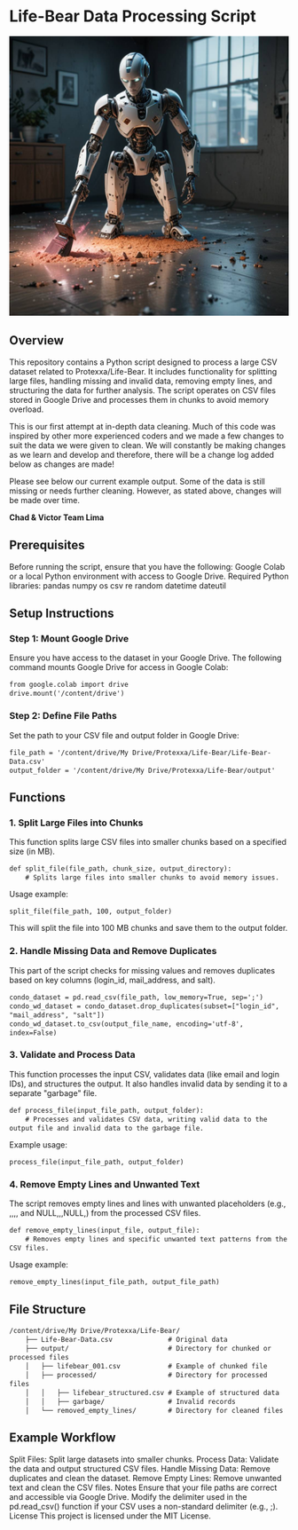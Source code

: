 # Life-Bear Data Processing Script
![AICleanFinal](AICleanFinal.png)

## Overview
This repository contains a Python script designed to process a large CSV dataset related to Protexxa/Life-Bear. It includes functionality for splitting large files, handling missing and invalid data, removing empty lines, and structuring the data for further analysis. The script operates on CSV files stored in Google Drive and processes them in chunks to avoid memory overload.

This is our first attempt at in-depth data cleaning.  Much of this code was inspired by other more experienced coders and we made a few changes to suit the data we were given to clean.  We will constantly be making changes as we learn and develop and therefore, there will be a change log added below as changes are made!

Please see below our current example output.  Some of the data is still missing or needs further cleaning. However, as stated above, changes will be made over time. 

**Chad & Victor Team Lima**

## Prerequisites
Before running the script, ensure that you have the following:
Google Colab or a local Python environment with access to Google Drive.
Required Python libraries:
pandas
numpy
os
csv
re
random
datetime
dateutil

## Setup Instructions

### Step 1: Mount Google Drive
Ensure you have access to the dataset in your Google Drive. The following command mounts Google Drive for access in Google Colab:

    from google.colab import drive
    drive.mount('/content/drive')

### Step 2: Define File Paths
Set the path to your CSV file and output folder in Google Drive:

    file_path = '/content/drive/My Drive/Protexxa/Life-Bear/Life-Bear-Data.csv'
    output_folder = '/content/drive/My Drive/Protexxa/Life-Bear/output'
 
## Functions
### 1. Split Large Files into Chunks
This function splits large CSV files into smaller chunks based on a specified size (in MB).

    def split_file(file_path, chunk_size, output_directory):
        # Splits large files into smaller chunks to avoid memory issues.

Usage example:

    split_file(file_path, 100, output_folder)
This will split the file into 100 MB chunks and save them to the output folder.

### 2. Handle Missing Data and Remove Duplicates
This part of the script checks for missing values and removes duplicates based on key columns (login_id, mail_address, and salt).

    condo_dataset = pd.read_csv(file_path, low_memory=True, sep=';')
    condo_wd_dataset = condo_dataset.drop_duplicates(subset=["login_id", "mail_address", "salt"])
    condo_wd_dataset.to_csv(output_file_name, encoding='utf-8', index=False)
    
### 3. Validate and Process Data
This function processes the input CSV, validates data (like email and login IDs), and structures the output. It also handles invalid data by sending it to a separate "garbage" file.

    def process_file(input_file_path, output_folder):
        # Processes and validates CSV data, writing valid data to the output file and invalid data to the garbage file.
Example usage:

    process_file(input_file_path, output_folder)

### 4. Remove Empty Lines and Unwanted Text
The script removes empty lines and lines with unwanted placeholders (e.g., ,,,, and NULL,,,NULL,) from the processed CSV files.

    def remove_empty_lines(input_file, output_file):
        # Removes empty lines and specific unwanted text patterns from the CSV files.
Usage example:

    remove_empty_lines(input_file_path, output_file_path)

## File Structure

    /content/drive/My Drive/Protexxa/Life-Bear/
        ├── Life-Bear-Data.csv              # Original data
        ├── output/                         # Directory for chunked or processed files
        │   ├── lifebear_001.csv            # Example of chunked file
        │   ├── processed/                  # Directory for processed files
        │   │   ├── lifebear_structured.csv # Example of structured data
        │   │   ├── garbage/                # Invalid records
        │   └── removed_empty_lines/        # Directory for cleaned files

## Example Workflow
Split Files: Split large datasets into smaller chunks.
Process Data: Validate the data and output structured CSV files.
Handle Missing Data: Remove duplicates and clean the dataset.
Remove Empty Lines: Remove unwanted text and clean the CSV files.
Notes
Ensure that your file paths are correct and accessible via Google Drive.
Modify the delimiter used in the pd.read_csv() function if your CSV uses a non-standard delimiter (e.g., ;).
License
This project is licensed under the MIT License.

